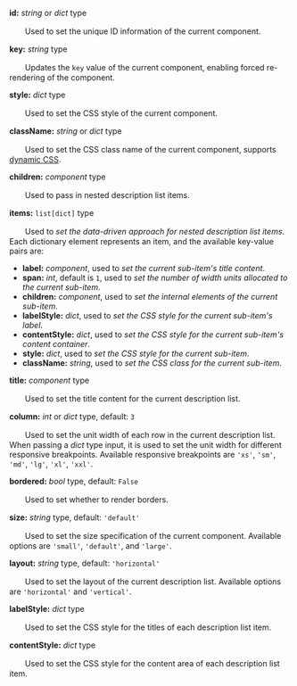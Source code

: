 **id:** *string* or *dict* type

　　Used to set the unique ID information of the current component.

**key:** *string* type

　　Updates the `key` value of the current component, enabling forced re-rendering of the component.

**style:** *dict* type

　　Used to set the CSS style of the current component.

**className:** *string* or *dict* type

　　Used to set the CSS class name of the current component, supports [dynamic CSS](/advanced-classname).

**children:** *component* type

　　Used to pass in nested description list items.

**items:** `list[dict]` type

　　Used to *set the data-driven approach for nested description list items*. Each dictionary element represents an item, and the available key-value pairs are:

- **label:** *component*, used to *set the current sub-item's title content*.
- **span:** *int*, default is `1`, used to *set the number of width units allocated to the current sub-item*.
- **children:** *component*, used to *set the internal elements of the current sub-item*.
- **labelStyle:** *dict*, used to *set the CSS style for the current sub-item's label*.
- **contentStyle:** *dict*, used to *set the CSS style for the current sub-item's content container*.
- **style:** *dict*, used to *set the CSS style for the current sub-item*.
- **className:** *string*, used to *set the CSS class for the current sub-item*.

**title:** *component* type

　　Used to set the title content for the current description list.

**column:** *int* or *dict* type, default: `3`

　　Used to set the unit width of each row in the current description list. When passing a *dict* type input, it is used to set the unit width for different responsive breakpoints. Available responsive breakpoints are `'xs'`, `'sm'`, `'md'`, `'lg'`, `'xl'`, `'xxl'`.

**bordered:** *bool* type, default: `False`

　　Used to set whether to render borders.

**size:** *string* type, default: `'default'`

　　Used to set the size specification of the current component. Available options are `'small'`, `'default'`, and `'large'`.

**layout:** *string* type, default: `'horizontal'`

　　Used to set the layout of the current description list. Available options are `'horizontal'` and `'vertical'`.

**labelStyle:** *dict* type

　　Used to set the CSS style for the titles of each description list item.

**contentStyle:** *dict* type

　　Used to set the CSS style for the content area of each description list item.